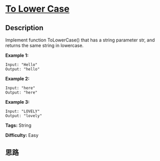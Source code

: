 # [To Lower Case][title]

## Description

Implement function ToLowerCase() that has a string parameter str, and returns
the same string in lowercase.



**Example 1:**
            Input: "Hello"    Output: "hello"    

**Example 2:**
            Input: "here"    Output: "here"    

**Example 3:**
            Input: "LOVELY"    Output: "lovely"    


**Tags:** String

**Difficulty:** Easy

## 思路

[title]: https://leetcode.com/problems/to-lower-case
